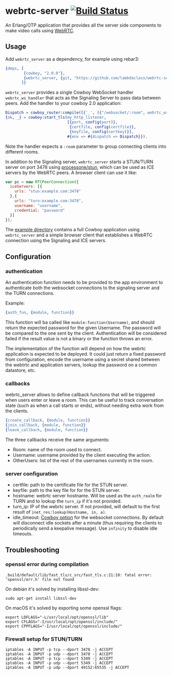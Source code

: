 # webrtc-server [![Build Status](https://travis-ci.org/lambdaclass/webrtc-server.svg?branch=master)](https://travis-ci.org/lambdaclass/webrtc-server)

An Erlang/OTP application that provides all the server side components to make video calls using [WebRTC](https://webrtc.org/).
## Usage

Add `webrtc_server` as a dependency, for example using rebar3:

``` erlang
{deps, [
        {cowboy, "2.0.0"},
        {webrtc_server, {git, "https://github.com/lambdaclass/webrtc-server", {ref, "56bce3"}}}
       ]}
```

`webrtc_server` provides a single Cowboy WebSocket handler
`webrtc_ws_handler` that acts as the Signaling Server to pass data
between peers. Add the handler to your cowboy 2.0 application:

``` erlang
Dispatch = cowboy_router:compile([{'_', [{"/websocket/:room", webrtc_ws_handler, []}]}]),
{ok, _} = cowboy:start_tls(my_http_listener,
                           [{port, config(port)},
                            {certfile, config(certfile)},
                            {keyfile, config(certkey)}],
                           #{env => #{dispatch => Dispatch}}).
```

Note the handler expects a `:room` parameter to group connecting
clients into different rooms.

In addition to the Signaling server, `webrtc_server` starts a
STUN/TURN server on port 3478
using [processone/stun](https://github.com/processone/stun), which can
be used as ICE servers by the WebRTC peers. A browser client can use it like:

``` javascript
var pc = new RTCPeerConnection({
  iceServers: [{
    urls: "stun:example.com:3478"
  },{
    urls: "turn:example.com:3478",
    username: "username",
    credential: "password"
  }]
});
```

The [example directory](https://github.com/lambdaclass/webrtc-server/tree/master/example)
contains a full Cowboy application using `webrtc_server` and a simple
browser client that establishes a WebRTC connection using the
Signaling and ICE servers.

## Configuration
### authentication

An authentication function needs to be provided to the app
environment to authenticate both the websocket
connections to the signaling server and the TURN connections.

Example:

``` erlang
{auth_fun, {module, function}}
```

This function will ba called like `module:function(Username)`, and
should return the expected password for the given Username. The
password will be compared to the one sent by the client. Authentication will be
considered failed if the result value is not a binary or the function
throws an error.

The implementation of the function will depend on how the webrtc
application is expected to be deployed. It could just return a fixed
password from configuration, encode the username using a secret shared
between the webtrtc and application servers, lookup the password on a common
datastore, etc.

### callbacks
webrtc_server allows to define callback functions that will be
triggered when users enter or leave a room. This can be useful to
track conversation state (such as when a call starts or ends), without
needing extra work from the clients.

``` erlang
{create_callback, {module, function}}
{join_callback, {module, function}}
{leave_callback, {module, function}}
```

The three callbacks receive the same arguments:

* Room: name of the room used to connect.
* Username: username provided by the client executing the action.
* OtherUsers: list of the rest of the usernames currently in the room.

### server configuration

* certfile: path to the certificate file for the STUN server.
* keyfile: path to the key file for for the STUN server.
* hostname: webrtc server hostname. Will be used as the `auth_realm`
  for TURN and to lookup the `turn_ip` if it's not provided.
* turn_ip: IP of the webrtc server. If not provided, will default to
  the first result of `inet_res:lookup(Hostname, in, a)`.
* idle_timeout: [Cowboy option](https://ninenines.eu/docs/en/cowboy/2.0/manual/cowboy_websocket/#_opts) for the websocket
  connections. By default will disconnect idle sockets after a
  minute (thus requiring the clients to periodically send a keepalive message). Use
  `infinity` to disable idle timeouts.

## Troubleshooting
### openssl error during compilation

```
_build/default/lib/fast_tls/c_src/fast_tls.c:21:10: fatal error: 'openssl/err.h' file not found
```

On debian it's solved by installing libssl-dev:

```
sudo apt-get install libssl-dev
```

On macOS it's solved by exporting some openssl flags:

```
export LDFLAGS="-L/usr/local/opt/openssl/lib"
export CFLAGS="-I/usr/local/opt/openssl/include/"
export CPPFLAGS="-I/usr/local/opt/openssl/include/"
```

### Firewall setup for STUN/TURN

```
iptables -A INPUT -p tcp --dport 3478 -j ACCEPT
iptables -A INPUT -p udp --dport 3478 -j ACCEPT
iptables -A INPUT -p tcp --dport 5349 -j ACCEPT
iptables -A INPUT -p udp --dport 5349 -j ACCEPT
iptables -A INPUT -p udp --dport 49152:65535 -j ACCEPT
```
